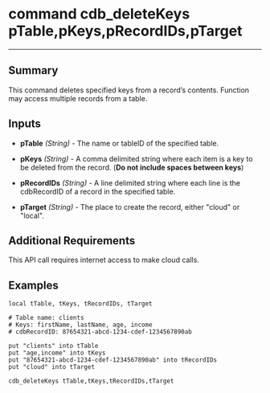 # command cdb_deleteKeys pTable,pKeys,pRecordIDs,pTarget
---
## Summary
This command deletes specified keys from a record’s contents. Function may access multiple records from a table.

## Inputs
* **pTable** *(String)* - The name or tableID of the specified table.

* **pKeys** *(String)* - A comma delimited string where each item is a key to be deleted from the record. (**Do not include spaces between keys**)

* **pRecordIDs** *(String)* - A line delimited string where each line is the cdbRecordID of a record in the specified table.

* **pTarget** *(String)* - The place to create the record, either "cloud" or "local".

## Additional Requirements
This API call requires internet access to make cloud calls.

## Examples
```
local tTable, tKeys, tRecordIDs, tTarget

# Table name: clients
# Keys: firstName, lastName, age, income
# cdbRecordID: 87654321-abcd-1234-cdef-1234567890ab

put "clients" into tTable
put "age,income" into tKeys
put "87654321-abcd-1234-cdef-1234567890ab" into tRecordIDs
put "cloud" into tTarget
     
cdb_deleteKeys tTable,tKeys,tRecordIDs,tTarget
```
